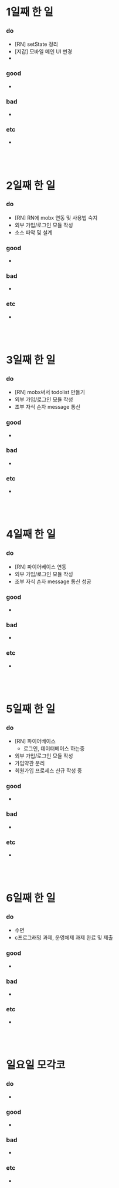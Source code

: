 # 1일째 한 일 
### do
- [RN] setState 정리
- [지갑] 모바일 메인 UI 변경
 - 
 
### good
- 

### bad
- 

### etc
- 

<br /><br />

# 2일째 한 일 
### do
- [RN] RN에 mobx 연동 및 사용법 숙지
- 외부 가입/로그인 모듈 작성
 - 소스 파악 및 설계
 
### good
-

### bad
-

### etc
-

<br /><br />

# 3일째 한 일 
### do
- [RN] mobx써서 todolist 만들기
- 외부 가입/로그인 모듈 작성
 - 조부 자식 손자 message 통신

### good
-

### bad
-

### etc
-

<br /><br />

# 4일째 한 일 
### do
- [RN] 파이어베이스 연동
- 외부 가입/로그인 모듈 작성
 - 조부 자식 손자 message 통신 성공

### good
-

### bad
-

### etc
- 

<br /><br />

# 5일째 한 일 
### do
- [RN] 파이어베이스
  - 로그인, 데이터베이스 하는중
- 외부 가입/로그인 모듈 작성
 - 가입약관 분리
 - 회원가입 프로세스 신규 작성 중
 
### good
-

### bad
-

### etc
- 

<br /><br />

# 6일째 한 일 
### do
- 수면
- c프로그래밍 과제, 운영체제 과제 완료 및 제출

### good
- 
 
### bad
-

### etc
-

<br /><br />

# 일요일 모각코
### do
-

### good
-

### bad
- 

### etc
-

<br /><br />
